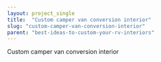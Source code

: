 ```yaml
---
layout: project_single
title:  "Custom camper van conversion interior"
slug: "custom-camper-van-conversion-interior"
parent: "best-ideas-to-custom-your-rv-interiors"
---
```

Custom camper van conversion interior